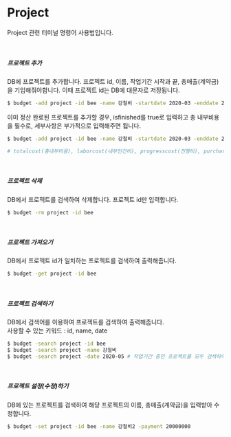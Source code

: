 # Project
Project 관련 터미널 명령어 사용법입니다.

<br>

##### 프로젝트 추가
DB에 프로젝트를 추가합니다. 프로젝트 id, 이름, 작업기간 시작과 끝, 총매출(계약금)을 기입해줘야합니다. 이때 프로젝트 id는 DB에 대문자로 저장됩니다.   
```bash
$ budget -add project -id bee -name 강철비 -startdate 2020-03 -enddate 2020-08 -payment 10000000
```

이미 정산 완료된 프로젝트를 추가할 경우, isfinished를 true로 입력하고 총 내부비용을 필수로, 세부사항은 부가적으로 입력해주면 됩니다.
```bash
$ budget -add project -id bee -name 강철비 -startdate 2020-03 -enddate 2020-08 -payment 10000000 -totalamount 5000000 -laborcost 1000000 -progresscost 1000000 -purchasecost 1000000 -isfinished true

# totalcost(총내부비용), laborcost(내부인건비), progresscost(진행비), purchasecost(구매비)
```

<br>

##### 프로젝트 삭제
DB에서 프로젝트를 검색하여 삭제합니다. 프로젝트 id만 입력합니다. 
```bash
$ budget -rm project -id bee
```

<br>

##### 프로젝트 가져오기
DB에서 프로젝트 id가 일치하는 프로젝트를 검색하여 출력해줍니다.
```bash
$ budget -get project -id bee
```

<br>

##### 프로젝트 검색하기
DB에서 검색어를 이용하여 프로젝트를 검색하여 출력해줍니다.  
사용할 수 있는 키워드 : id, name, date
```bash
$ budget -search project -id bee
$ budget -search project -name 강철비
$ budget -search project -date 2020-05 # 작업기간 중인 프로젝트를 모두 검색하여 출력해줍니다.
```

<br>

##### 프로젝트 설정(수정)하기
DB에 있는 프로젝트를 검색하여 해당 프로젝트의 이름, 총매출(계약금)을 입력받아 수정합니다.
```bash
$ budget -set project -id bee -name 강철비2 -payment 20000000
```

